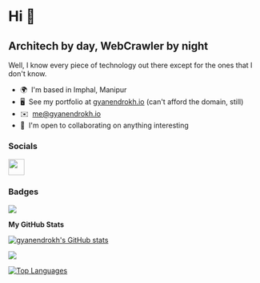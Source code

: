 Hi 👋 
===================================

Architech by day, WebCrawler by night
--------------------------------------

Well, I know every piece of technology out there except for the ones that I don't know.

* 🌍  I'm based in Imphal, Manipur
* 🖥️  See my portfolio at [gyanendrokh.io](https://gyanendrokh.io) (can't afford the domain, still)
* ✉️   [me@gyanendrokh.io](mailto:me@gyanendrokh.io)
* 🤝  I'm open to collaborating on anything interesting


### Socials

<p align="left"> <a href="https://www.github.com/gyanendrokh" target="_blank" rel="noreferrer"><img src="https://raw.githubusercontent.com/danielcranney/readme-generator/main/public/icons/socials/github-dark.svg" width="32" height="32" /></a></p>

### Badges
<a href="https://www.youtube.com/watch?v=dQw4w9WgXcQ&ab_channel=RickAstley" target="_blank" rel="noreferrer"><img src="https://img.shields.io/badge/OnlyFans-00AFF0.svg?style=for-the-badge&logo=OnlyFans&logoColor=white" /></a>

<b>My GitHub Stats</b>

<a href="http://www.github.com/gyanendrokh"><img src="https://github-readme-stats.vercel.app/api?username=gyanendrokh&show_icons=true&hide=&count_private=true&title_color=3382ed&text_color=ffffff&icon_color=0891b2&bg_color=1c1917&hide_border=true&show_icons=true" alt="gyanendrokh's GitHub stats" /></a>

<a href="http://www.github.com/gyanendrokh"><img src="https://github-readme-streak-stats.herokuapp.com/?user=gyanendrokh&stroke=ffffff&background=1c1917&ring=3382ed&fire=3382ed&currStreakNum=ffffff&currStreakLabel=3382ed&sideNums=ffffff&sideLabels=ffffff&dates=ffffff&hide_border=true" /></a>

<a href="https://github.com/gyanendrokh" align="left"><img src="https://github-readme-stats.vercel.app/api/top-langs/?username=gyanendrokh&langs_count=10&title_color=3382ed&text_color=ffffff&icon_color=0891b2&bg_color=1c1917&hide_border=true&locale=en&custom_title=Top%20%Languages" alt="Top Languages" /></a>
